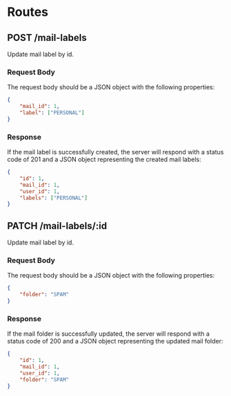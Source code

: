 # Routes

## POST /mail-labels

Update mail label by id.

### Request Body

The request body should be a JSON object with the following properties:

```json
{
    "mail_id": 1,
    "label": ["PERSONAL"]
}
```

### Response

If the mail label is successfully created, the server will respond with a status code of 201 and a JSON object representing the created mail labels:

```json
{
    "id": 1,
    "mail_id": 1,
    "user_id": 1,
    "labels": ["PERSONAL"]
}
```


## PATCH /mail-labels/:id

Update mail label by id.

### Request Body

The request body should be a JSON object with the following properties:

```json
{
    "folder": "SPAM"
}
```

### Response

If the mail folder is successfully updated, the server will respond with a status code of 200 and a JSON object representing the updated mail folder:

```json
{
    "id": 1,
    "mail_id": 1,
    "user_id": 1,
    "folder": "SPAM"
}
```
